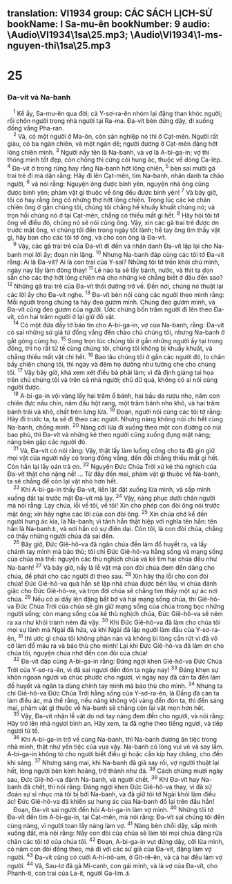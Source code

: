 translation: VI1934
group: CÁC SÁCH LỊCH-SỬ
bookName: I Sa-mu-ên 
bookNumber: 9
audio: \Audio\VI1934\1sa\25.mp3; \Audio\VI1934\1-ms-nguyen-thi\1sa\25.mp3
-------

<div class="title"><h1>25</h1><h3>Đa-vít và Na-banh</h3></div>
<span class="verse 1sa_25_1"> <sup>1</sup> Kế ấy, Sa-mu-ên qua đời; cả Y-sơ-ra-ên nhóm lại đặng than khóc người; rồi chôn người trong nhà người tại Ra-ma. Đa-vít bèn đứng dậy, đi xuống đồng vắng Pha-ran. <br/></span>
<span class="verse 1sa_25_2"> <sup>2</sup> Vả, có một người ở Ma-ôn, còn sản nghiệp nó thì ở Cạt-mên. Người rất giàu, có ba ngàn chiên, và một ngàn dê; người đương ở Cạt-mên đặng hớt lông chiên mình. </span>
<span class="verse 1sa_25_3"><sup>3</sup> Người nầy tên là Na-banh, và vợ là A-bi-ga-in; vợ thì thông minh tốt đẹp, còn chồng thì cứng cỏi hung ác, thuộc về dòng Ca-lép. </span>
<span class="verse 1sa_25_4"><sup>4</sup> Đa-vít ở trong rừng hay rằng Na-banh hớt lông chiên, </span>
<span class="verse 1sa_25_5"><sup>5</sup> bèn sai mười gã trai trẻ đi mà dặn rằng: Hãy đi lên Cạt-mên, tìm Na-banh, nhân danh ta chào người, </span>
<span class="verse 1sa_25_6"><sup>6</sup> và nói rằng: Nguyện ông được bình yên, nguyện nhà ông cũng được bình yên; phàm vật gì thuộc về ông đều được bình yên! </span>
<span class="verse 1sa_25_7"><sup>7</sup> Và bây giờ, tôi có hay rằng ông có những thợ hớt lông chiên. Trong lúc các kẻ chăn chiên ông ở gần chúng tôi, chúng tôi chẳng hề khuấy khuất chúng nó; và trọn hồi chúng nó ở tại Cạt-mên, chẳng có thiếu mất gì hết. </span>
<span class="verse 1sa_25_8"><sup>8</sup> Hãy hỏi tôi tớ ông về điều đó, chúng nó sẽ nói cùng ông. Vậy, xin các gã trai trẻ được ơn trước mặt ông, vì chúng tôi đến trong ngày tốt lành; hễ tay ông tìm thấy vật gì, hãy ban cho các tôi tớ ông, và cho con ông là Đa-vít. <br/></span>
<span class="verse 1sa_25_9"> <sup>9</sup> Vậy, các gã trai trẻ của Đa-vít đi đến và nhân danh Đa-vít lặp lại cho Na-banh mọi lời ấy; đoạn nín lặng. </span>
<span class="verse 1sa_25_10"><sup>10</sup> Nhưng Na-banh đáp cùng các tôi tớ Đa-vít rằng: Ai là Đa-vít? Ai là con trai của Y-sai? Những tôi tớ trốn khỏi chủ mình, ngày nay lấy làm đông thay! </span>
<span class="verse 1sa_25_11"><sup>11</sup> Lẽ nào ta sẽ lấy bánh, nước, và thịt ta dọn sẵn cho các thợ hớt lông chiên mà cho những kẻ chẳng biết ở đâu đến sao? </span>
<span class="verse 1sa_25_12"><sup>12</sup> Những gã trai trẻ của Đa-vít thối đường trở về. Đến nơi, chúng nó thuật lại các lời ấy cho Đa-vít nghe. </span>
<span class="verse 1sa_25_13"><sup>13</sup> Đa-vít bèn nói cùng các người theo mình rằng: Mỗi người trong chúng ta hãy đeo gươm mình. Chúng đeo gươm mình, và Đa-vít cũng đeo gươm của người. Ước chừng bốn trăm người đi lên theo Đa-vít, còn hai trăm người ở lại giữ đồ vật. <br/></span>
<span class="verse 1sa_25_14"> <sup>14</sup> Có một đứa đầy tớ báo tin cho A-bi-ga-in, vợ của Na-banh, rằng: Đa-vít có sai những sứ giả từ đồng vắng đến chào chủ chúng tôi, nhưng Na-banh ở gắt gỏng cùng họ. </span>
<span class="verse 1sa_25_15"><sup>15</sup> Song trọn lúc chúng tôi ở gần những người ấy tại trong đồng, thì họ rất tử tế cùng chúng tôi, chúng tôi không bị khuấy khuất, và chẳng thiếu mất vật chi hết. </span>
<span class="verse 1sa_25_16"><sup>16</sup> Bao lâu chúng tôi ở gần các người đó, lo chăn bầy chiên chúng tôi, thì ngày và đêm họ dường như tường che cho chúng tôi. </span>
<span class="verse 1sa_25_17"><sup>17</sup> Vậy bây giờ, khá xem xét điều bà phải làm; vì đã định giáng tai họa trên chủ chúng tôi và trên cả nhà người; chủ dữ quá, không có ai nói cùng người được. <br/></span>
<span class="verse 1sa_25_18"> <sup>18</sup> A-bi-ga-in vội vàng lấy hai trăm ổ bánh, hai bầu da rượu nho, năm con chiên đực nấu chín, năm đấu hột rang, một trăm bánh nho khô, và hai trăm bánh trái vả khô, chất trên lưng lừa. </span>
<span class="verse 1sa_25_19"><sup>19</sup> Đoạn, người nói cùng các tôi tớ rằng: Hãy đi trước ta, ta sẽ đi theo các ngươi. Nhưng nàng không nói chi hết cùng Na-banh, chồng mình. </span>
<span class="verse 1sa_25_20"><sup>20</sup> Nàng cỡi lừa đi xuống theo một con đường có núi bao phủ, thì Đa-vít và những kẻ theo người cũng xuống đụng mặt nàng; nàng bèn gặp các người đó. <br/></span>
<span class="verse 1sa_25_21"> <sup>21</sup> Vả, Đa-vít có nói rằng: Vậy, thật lấy làm luống công cho ta đã gìn giữ mọi vật của người nầy có trong đồng vắng, đến đỗi chẳng thiếu mất gì hết. Còn hắn lại lấy oán trả ơn. </span>
<span class="verse 1sa_25_22"><sup>22</sup> Nguyện Đức Chúa Trời xử kẻ thù nghịch của Đa-vít thật cho nặng nề! … Từ đây đến mai, phàm vật gì thuộc về Na-banh, ta sẽ chẳng để còn lại vật nhỏ hơn hết. <br/></span>
<span class="verse 1sa_25_23"> <sup>23</sup> Khi A-bi-ga-in thấy Đa-vít, liền lật đật xuống lừa mình, và sấp mình xuống đất tại trước mặt Đa-vít mà lạy. </span>
<span class="verse 1sa_25_24"><sup>24</sup> Vậy, nàng phục dưới chân người mà nói rằng: Lạy chúa, lỗi về tôi, về tôi! Xin cho phép con đòi ông nói trước mặt ông; xin hãy nghe các lời của con đòi ông. </span>
<span class="verse 1sa_25_25"><sup>25</sup> Xin chúa chớ kể đến người hung ác kia, là Na-banh; vì tánh hắn thật hiệp với nghĩa tên hắn: tên hắn là Na-banh<a data-toggle="tooltip" data-placement="bottom" title="Nghĩa là điên">⚓</a>, và nơi hắn có sự điên dại. Còn tôi, là con đòi chúa, chẳng có thấy những người chúa đã sai đến. <br/></span>
<span class="verse 1sa_25_26"> <sup>26</sup> Bây giờ, Đức Giê-hô-va đã ngăn chúa đến làm đổ huyết ra, và lấy chánh tay mình mà báo thù; tôi chỉ Đức Giê-hô-va hằng sống và mạng sống của chúa mà thề: nguyện các thù nghịch chúa và kẻ tìm hại chúa đều như Na-banh! </span>
<span class="verse 1sa_25_27"><sup>27</sup> Và bây giờ, nầy là lễ vật mà con đòi chúa đem đến dâng cho chúa, để phát cho các người đi theo sau. </span>
<span class="verse 1sa_25_28"><sup>28</sup> Xin hãy tha lỗi cho con đòi chúa! Đức Giê-hô-va quả hẳn sẽ lập nhà chúa được bền lâu, vì chúa đánh giặc cho Đức Giê-hô-va, và trọn đời chúa sẽ chẳng tìm thấy một sự ác nơi chúa. </span>
<span class="verse 1sa_25_29"><sup>29</sup> Nếu có ai dấy lên đặng bắt bớ và hại mạng sống chúa, thì Giê-hô-va Đức Chúa Trời của chúa sẽ gìn giữ mạng sống của chúa trong bọc những người sống; còn mạng sống của kẻ thù nghịch chúa, Đức Giê-hô-va sẽ ném ra xa như khỏi trành ném đá vậy. </span>
<span class="verse 1sa_25_30"><sup>30</sup> Khi Đức Giê-hô-va đã làm cho chúa tôi mọi sự lành mà Ngài đã hứa, và khi Ngài đã lập người làm đầu của Y-sơ-ra-ên, </span>
<span class="verse 1sa_25_31"><sup>31</sup> thì ước gì chúa tôi không phàn nàn và không bị lòng cắn rứt vì đã vô cớ làm đổ máu ra và báo thù cho mình! Lại khi Đức Giê-hô-va đã làm ơn cho chúa tôi, nguyện chúa nhớ đến con đòi của chúa! <br/></span>
<span class="verse 1sa_25_32"> <sup>32</sup> Đa-vít đáp cùng A-bi-ga-in rằng: Đáng ngợi khen Giê-hô-va Đức Chúa Trời của Y-sơ-ra-ên, vì đã sai ngươi đến đón ta ngày nay! </span>
<span class="verse 1sa_25_33"><sup>33</sup> Đáng khen sự khôn ngoan ngươi và chúc phước cho ngươi, vì ngày nay đã cản ta đến làm đổ huyết và ngăn ta dùng chính tay mình mà báo thù cho mình. </span>
<span class="verse 1sa_25_34"><sup>34</sup> Nhưng ta chỉ Giê-hô-va Đức Chúa Trời hằng sống của Y-sơ-ra-ên, là Đấng đã cản ta làm điều ác, mà thề rằng, nếu nàng không vội vàng đến đón ta, thì đến sáng mai, phàm vật gì thuộc về Na-banh sẽ chẳng còn lại vật mọn hơn hết. <br/></span>
<span class="verse 1sa_25_35"> <sup>35</sup> Vậy, Đa-vít nhận lễ vật do nơi tay nàng đem đến cho người, và nói rằng: Hãy trở lên nhà ngươi bình an. Hãy xem, ta đã nghe theo tiếng ngươi, và tiếp ngươi tử tế. <br/></span>
<span class="verse 1sa_25_36"> <sup>36</sup> Khi A-bi-ga-in trở về cùng Na-banh, thì Na-banh đương ăn tiệc trong nhà mình, thật như yến tiệc của vua vậy. Na-banh có lòng vui vẻ và say lắm. A-bi-ga-in không tỏ cho người biết điều gì hoặc cần kíp hay chăng, cho đến khi sáng. </span>
<span class="verse 1sa_25_37"><sup>37</sup> Nhưng sáng mai, khi Na-banh đã giã say rồi, vợ người thuật lại hết, lòng người bèn kinh hoảng, trở thành như đá. </span>
<span class="verse 1sa_25_38"><sup>38</sup> Cách chừng mười ngày sau, Đức Giê-hô-va đánh Na-banh, và người chết. </span>
<span class="verse 1sa_25_39"><sup>39</sup> Khi Đa-vít hay Na-banh đã chết, thì nói rằng: Đáng ngợi khen Đức Giê-hô-va thay, vì đã xử đoán sự sỉ nhục mà tôi bị bởi Na-banh, và đã giữ tôi tớ Ngài khỏi làm điều ác! Đức Giê-hô-va đã khiến sự hung ác của Na-banh đổ lại trên đầu hắn! <br/> Đoạn, Đa-vít sai người đến hỏi A-bi-ga-in làm vợ mình. </span>
<span class="verse 1sa_25_40"><sup>40</sup> Những tôi tớ Đa-vít đến tìm A-bi-ga-in, tại Cạt-mên, mà nói rằng: Đa-vít sai chúng tôi đến cùng nàng, vì người toan lấy nàng làm vợ. </span>
<span class="verse 1sa_25_41"><sup>41</sup> Nàng bèn chỗi dậy, sấp mình xuống đất, mà nói rằng: Nầy con đòi của chúa sẽ làm tôi mọi chúa đặng rửa chân các tôi tớ của chúa tôi. </span>
<span class="verse 1sa_25_42"><sup>42</sup> Đoạn, A-bi-ga-in vụt đứng dậy, cỡi lừa mình, có năm con đòi đồng theo, mà đi với các sứ giả của Đa-vít, đặng làm vợ người. </span>
<span class="verse 1sa_25_43"><sup>43</sup> Đa-vít cũng có cưới A-hi-nô-am, ở Gít-rê-ên, và cả hai đều làm vợ người. </span>
<span class="verse 1sa_25_44"><sup>44</sup> Vả, Sau-lơ đã gả Mi-canh, con gái mình, và là vợ của Đa-vít, cho Phanh-ti, con trai của La-ít, người Ga-lim.<a data-toggle="tooltip" data-placement="bottom" title="2Sa 3:14-16">⚓</a><br/></span>
